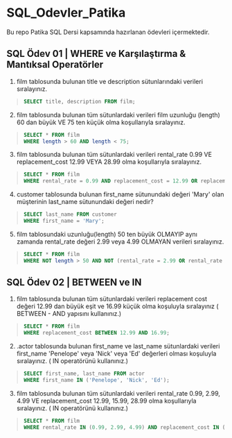 # SQL_Odevler_Patika
Bu repo Patika SQL Dersi kapsamında hazırlanan ödevleri içermektedir.

## SQL Ödev 01 | WHERE ve Karşılaştırma & Mantıksal Operatörler

1. film tablosunda bulunan title ve description sütunlarındaki verileri sıralayınız.

> ```sql
> SELECT title, description FROM film;

2. film tablosunda bulunan tüm sütunlardaki verileri film uzunluğu (length) 60 dan büyük VE 75 ten küçük olma koşullarıyla sıralayınız.

> ```sql
> SELECT * FROM film 
> WHERE length > 60 AND length < 75;

3. film tablosunda bulunan tüm sütunlardaki verileri rental_rate 0.99 VE replacement_cost 12.99 VEYA 28.99 olma koşullarıyla sıralayınız.

> ```sql
> SELECT * FROM film
> WHERE rental_rate = 0.99 AND replacement_cost = 12.99 OR replacement_cost = 28.99;

4. customer tablosunda bulunan first_name sütunundaki değeri 'Mary' olan müşterinin last_name sütunundaki değeri nedir?

> ```sql
> SELECT last_name FROM customer
> WHERE first_name = 'Mary';

5. film tablosundaki uzunluğu(length) 50 ten büyük OLMAYIP aynı zamanda rental_rate değeri 2.99 veya 4.99 OLMAYAN verileri sıralayınız.

> ```sql
> SELECT * FROM film
> WHERE NOT length > 50 AND NOT (rental_rate = 2.99 OR rental_rate = 4.99);


## SQL Ödev 02 | BETWEEN ve IN

1. film tablosunda bulunan tüm sütunlardaki verileri replacement cost değeri 12.99 dan büyük eşit ve 16.99 küçük olma koşuluyla sıralayınız ( BETWEEN - AND yapısını kullanınız.)

> ```sql
> SELECT * FROM film
> WHERE replacement_cost BETWEEN 12.99 AND 16.99;

2. .actor tablosunda bulunan first_name ve last_name sütunlardaki verileri first_name 'Penelope' veya 'Nick' veya 'Ed' değerleri olması koşuluyla sıralayınız. ( IN operatörünü kullanınız.)

> ```sql
> SELECT first_name, last_name FROM actor
> WHERE first_name IN ('Penelope', 'Nick', 'Ed');

3. film tablosunda bulunan tüm sütunlardaki verileri rental_rate 0.99, 2.99, 4.99 VE replacement_cost 12.99, 15.99, 28.99 olma koşullarıyla sıralayınız. ( IN operatörünü kullanınız.)

> ```sql
> SELECT * FROM film
> WHERE rental_rate IN (0.99, 2.99, 4.99) AND replacement_cost IN (12.99, 15.99, 28.00);
